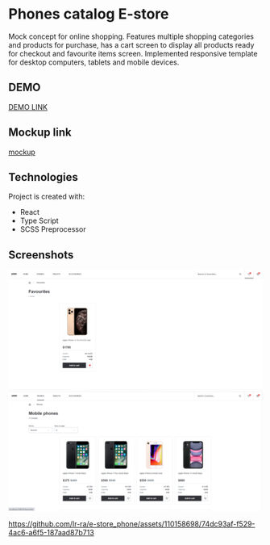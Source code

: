 # Phones catalog E-store 

Mock concept for online shopping. Features multiple shopping categories and products for purchase, has a cart screen to display all products ready for checkout and favourite items screen.
Implemented responsive template for desktop computers, tablets and mobile devices.

## DEMO
[DEMO LINK](https://Ir-ra.github.io/e-store_phone/)


## Mockup link
[mockup](https://www.figma.com/file/uEetgWenSRxk9jgiym6Yzp/Phone-catalog-redesign?node-id=1%3A2&mode=dev)

## Technologies
Project is created with:
* React
* Type Script
* SCSS Preprocessor
  
## Screenshots
![screenshots](./src/screenShots/Screenshot_4.png)
![screenshots](./src/screenShots/Screenshot_5.png)

https://github.com/Ir-ra/e-store_phone/assets/110158698/74dc93af-f529-4ac6-a6f5-187aad87b713

